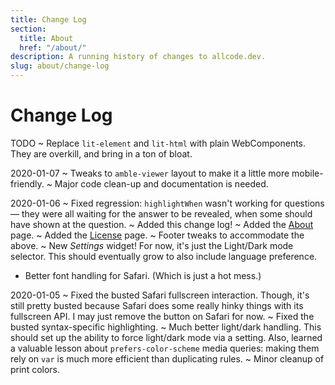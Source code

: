 ```yaml
---
title: Change Log
section:
  title: About
  href: "/about/"
description: A running history of changes to allcode.dev.
slug: about/change-log
---
```


# Change Log

TODO
  ~ Replace `lit-element` and `lit-html` with plain WebComponents.
    They are overkill, and bring in a ton of bloat.

2020-01-07
  ~ Tweaks to `amble-viewer` layout to make it a little more mobile-friendly.
  ~ Major code clean-up and documentation is needed.

2020-01-06
  ~ Fixed regression: `highlightWhen` wasn't working for questions — they were all waiting for the answer to be revealed, when some should have shown at the question.
  ~ Added this change log!
  ~ Added the [About](/about/) page.
  ~ Added the [License](/about/license/) page.
  ~ Footer tweaks to accommodate the above.
  ~ New _Settings_ widget!
    For now, it's just the Light/Dark mode selector.
    This should eventually grow to also include language preference.
  - Better font handling for Safari.
    (Which is just a hot mess.)

2020-01-05
  ~ Fixed the busted Safari fullscreen interaction.
    Though, it's still pretty busted because Safari does some really hinky things with its fullscreen API.
    I may just remove the button on Safari for now.
  ~ Fixed the busted syntax-specific highlighting.
  ~ Much better light/dark handling.
    This should set up the ability to force light/dark mode via a setting.
    Also, learned a valuable lesson about `prefers-color-scheme` media queries: making them rely on `var` is much more efficient than duplicating rules.
  ~ Minor cleanup of print colors.
